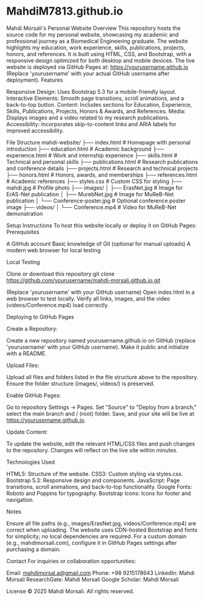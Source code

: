 # MahdiM7813.github.io
Mahdi Morsali's Personal Website
Overview
This repository hosts the source code for my personal website, showcasing my academic and professional journey as a Biomedical Engineering graduate. The website highlights my education, work experience, skills, publications, projects, honors, and references. It is built using HTML, CSS, and Bootstrap, with a responsive design optimized for both desktop and mobile devices.
The live website is deployed via GitHub Pages at: https://yourusername.github.io (Replace 'yourusername' with your actual GitHub username after deployment).
Features

Responsive Design: Uses Bootstrap 5.3 for a mobile-friendly layout.
Interactive Elements: Smooth page transitions, scroll animations, and a back-to-top button.
Content: Includes sections for Education, Experience, Skills, Publications, Projects, Honors & Awards, and References.
Media: Displays images and a video related to my research publications.
Accessibility: Incorporates skip-to-content links and ARIA labels for improved accessibility.

File Structure
mahdi-website/
├── index.html               # Homepage with personal introduction
├── education.html           # Academic background
├── experience.html          # Work and internship experience
├── skills.html              # Technical and personal skills
├── publications.html        # Research publications and conference details
├── projects.html            # Research and technical projects
├── honors.html              # Honors, awards, and memberships
├── references.html          # Academic references
├── styles.css               # Custom CSS for styling
├── mahdi.jpg                # Profile photo
├── images/
│   ├── ErasNet.jpg          # Image for ErAS-Net publication
│   ├── MurebNet.jpg         # Image for MuReB-Net publication
│   └── Conference-poster.jpg # Optional conference poster image
├── videos/
│   └── Conference.mp4       # Video for MuReB-Net demonstration

Setup Instructions
To host this website locally or deploy it on GitHub Pages:
Prerequisites

A GitHub account
Basic knowledge of Git (optional for manual uploads)
A modern web browser for local testing

Local Testing

Clone or download this repository:git clone https://github.com/yourusername/mahdi-morsali.github.io.git

(Replace 'yourusername' with your GitHub username)
Open index.html in a web browser to test locally.
Verify all links, images, and the video (videos/Conference.mp4) load correctly.

Deploying to GitHub Pages

Create a Repository:

Create a new repository named yourusername.github.io on GitHub (replace 'yourusername' with your GitHub username).
Make it public and initialize with a README.


Upload Files:

Upload all files and folders listed in the file structure above to the repository.
Ensure the folder structure (images/, videos/) is preserved.


Enable GitHub Pages:

Go to repository Settings → Pages.
Set "Source" to "Deploy from a branch," select the main branch and / (root) folder.
Save, and your site will be live at https://yourusername.github.io.


Update Content:

To update the website, edit the relevant HTML/CSS files and push changes to the repository.
Changes will reflect on the live site within minutes.



Technologies Used

HTML5: Structure of the website.
CSS3: Custom styling via styles.css.
Bootstrap 5.3: Responsive design and components.
JavaScript: Page transitions, scroll animations, and back-to-top functionality.
Google Fonts: Roboto and Poppins for typography.
Bootstrap Icons: Icons for footer and navigation.

Notes

Ensure all file paths (e.g., images/ErasNet.jpg, videos/Conference.mp4) are correct when uploading.
The website uses CDN-hosted Bootstrap and fonts for simplicity; no local dependencies are required.
For a custom domain (e.g., mahdimorsali.com), configure it in GitHub Pages settings after purchasing a domain.

Contact
For inquiries or collaboration opportunities:

Email: mahdimorsal.a@gmail.com
Phone: +98 9215178643
LinkedIn: Mahdi Morsali
ResearchGate: Mahdi Morsali
Google Scholar: Mahdi Morsali

License
© 2025 Mahdi Morsali. All rights reserved.
